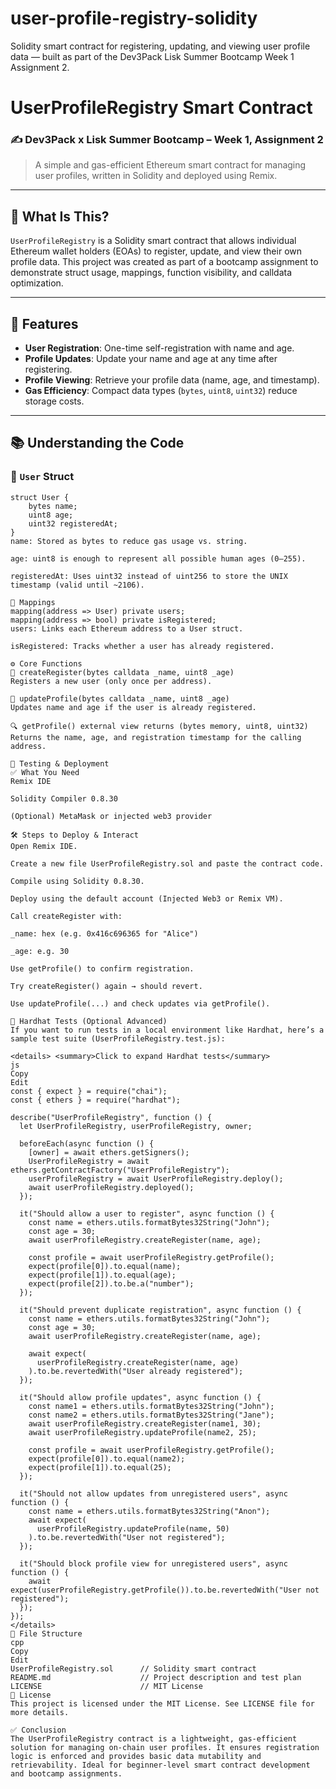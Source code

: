 # user-profile-registry-solidity
Solidity smart contract for registering, updating, and viewing user profile data — built as part of the Dev3Pack Lisk Summer Bootcamp Week 1 Assignment 2.
# UserProfileRegistry Smart Contract

### ✍️ Dev3Pack x Lisk Summer Bootcamp – Week 1, Assignment 2  
> A simple and gas-efficient Ethereum smart contract for managing user profiles, written in Solidity and deployed using Remix.

---

## 📌 What Is This?

`UserProfileRegistry` is a Solidity smart contract that allows individual Ethereum wallet holders (EOAs) to register, update, and view their own profile data. This project was created as part of a bootcamp assignment to demonstrate struct usage, mappings, function visibility, and calldata optimization.

---

## 🔧 Features

- **User Registration**: One-time self-registration with name and age.
- **Profile Updates**: Update your name and age at any time after registering.
- **Profile Viewing**: Retrieve your profile data (name, age, and timestamp).
- **Gas Efficiency**: Compact data types (`bytes`, `uint8`, `uint32`) reduce storage costs.

---

## 📚 Understanding the Code

### 🔸 `User` Struct
```solidity
struct User {
    bytes name;
    uint8 age;
    uint32 registeredAt;
}
name: Stored as bytes to reduce gas usage vs. string.

age: uint8 is enough to represent all possible human ages (0–255).

registeredAt: Uses uint32 instead of uint256 to store the UNIX timestamp (valid until ~2106).

🔸 Mappings
mapping(address => User) private users;
mapping(address => bool) private isRegistered;
users: Links each Ethereum address to a User struct.

isRegistered: Tracks whether a user has already registered.

⚙️ Core Functions
📝 createRegister(bytes calldata _name, uint8 _age)
Registers a new user (only once per address).

🔁 updateProfile(bytes calldata _name, uint8 _age)
Updates name and age if the user is already registered.

🔍 getProfile() external view returns (bytes memory, uint8, uint32)
Returns the name, age, and registration timestamp for the calling address.

🧪 Testing & Deployment
✅ What You Need
Remix IDE

Solidity Compiler 0.8.30

(Optional) MetaMask or injected web3 provider

🛠 Steps to Deploy & Interact
Open Remix IDE.

Create a new file UserProfileRegistry.sol and paste the contract code.

Compile using Solidity 0.8.30.

Deploy using the default account (Injected Web3 or Remix VM).

Call createRegister with:

_name: hex (e.g. 0x416c696365 for "Alice")

_age: e.g. 30

Use getProfile() to confirm registration.

Try createRegister() again → should revert.

Use updateProfile(...) and check updates via getProfile().

🧪 Hardhat Tests (Optional Advanced)
If you want to run tests in a local environment like Hardhat, here’s a sample test suite (UserProfileRegistry.test.js):

<details> <summary>Click to expand Hardhat tests</summary>
js
Copy
Edit
const { expect } = require("chai");
const { ethers } = require("hardhat");

describe("UserProfileRegistry", function () {
  let UserProfileRegistry, userProfileRegistry, owner;

  beforeEach(async function () {
    [owner] = await ethers.getSigners();
    UserProfileRegistry = await ethers.getContractFactory("UserProfileRegistry");
    userProfileRegistry = await UserProfileRegistry.deploy();
    await userProfileRegistry.deployed();
  });

  it("Should allow a user to register", async function () {
    const name = ethers.utils.formatBytes32String("John");
    const age = 30;
    await userProfileRegistry.createRegister(name, age);

    const profile = await userProfileRegistry.getProfile();
    expect(profile[0]).to.equal(name);
    expect(profile[1]).to.equal(age);
    expect(profile[2]).to.be.a("number");
  });

  it("Should prevent duplicate registration", async function () {
    const name = ethers.utils.formatBytes32String("John");
    const age = 30;
    await userProfileRegistry.createRegister(name, age);

    await expect(
      userProfileRegistry.createRegister(name, age)
    ).to.be.revertedWith("User already registered");
  });

  it("Should allow profile updates", async function () {
    const name1 = ethers.utils.formatBytes32String("John");
    const name2 = ethers.utils.formatBytes32String("Jane");
    await userProfileRegistry.createRegister(name1, 30);
    await userProfileRegistry.updateProfile(name2, 25);

    const profile = await userProfileRegistry.getProfile();
    expect(profile[0]).to.equal(name2);
    expect(profile[1]).to.equal(25);
  });

  it("Should not allow updates from unregistered users", async function () {
    const name = ethers.utils.formatBytes32String("Anon");
    await expect(
      userProfileRegistry.updateProfile(name, 50)
    ).to.be.revertedWith("User not registered");
  });

  it("Should block profile view for unregistered users", async function () {
    await expect(userProfileRegistry.getProfile()).to.be.revertedWith("User not registered");
  });
});
</details>
📂 File Structure
cpp
Copy
Edit
UserProfileRegistry.sol      // Solidity smart contract
README.md                    // Project description and test plan
LICENSE                      // MIT License
📄 License
This project is licensed under the MIT License. See LICENSE file for more details.

✅ Conclusion
The UserProfileRegistry contract is a lightweight, gas-efficient solution for managing on-chain user profiles. It ensures registration logic is enforced and provides basic data mutability and retrievability. Ideal for beginner-level smart contract development and bootcamp assignments.

